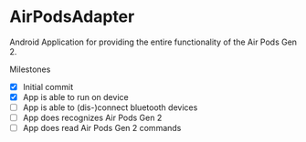 # AirPodsAdapter
Android Application for providing the entire functionality of the Air Pods Gen 2.

Milestones
* [x] Initial commit
* [x] App is able to run on device
* [ ] App is able to (dis-)connect bluetooth devices
* [ ] App does recognizes Air Pods Gen 2
* [ ] App does read Air Pods Gen 2 commands
